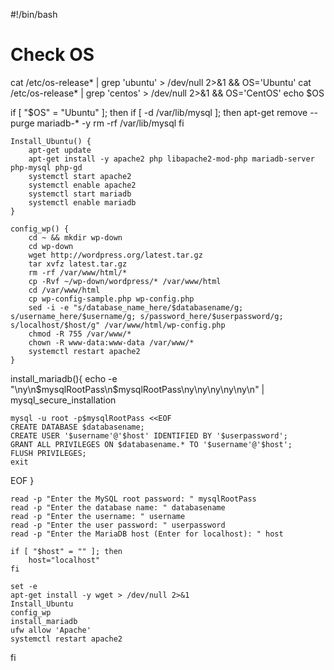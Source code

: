 #!/bin/bash

# Check OS
cat /etc/os-release* | grep 'ubuntu' > /dev/null 2>&1 && OS='Ubuntu'
cat /etc/os-release* | grep 'centos' > /dev/null 2>&1 && OS='CentOS'
echo $OS

if [ "$OS" = "Ubuntu" ]; then
    if [ -d /var/lib/mysql ]; then
        apt-get remove --purge mariadb-* -y
        rm -rf /var/lib/mysql
    fi

    Install_Ubuntu() {
        apt-get update
        apt-get install -y apache2 php libapache2-mod-php mariadb-server php-mysql php-gd
        systemctl start apache2
        systemctl enable apache2
        systemctl start mariadb
        systemctl enable mariadb
    }

    config_wp() {
        cd ~ && mkdir wp-down
        cd wp-down
        wget http://wordpress.org/latest.tar.gz
        tar xvfz latest.tar.gz
        rm -rf /var/www/html/*
        cp -Rvf ~/wp-down/wordpress/* /var/www/html
        cd /var/www/html
        cp wp-config-sample.php wp-config.php
        sed -i -e "s/database_name_here/$databasename/g; s/username_here/$username/g; s/password_here/$userpassword/g; s/localhost/$host/g" /var/www/html/wp-config.php
        chmod -R 755 /var/www/*
        chown -R www-data:www-data /var/www/*
        systemctl restart apache2
    }

   install_mariadb(){
    echo -e "\ny\n$mysqlRootPass\n$mysqlRootPass\ny\ny\ny\ny\ny\n" | mysql_secure_installation

    mysql -u root -p$mysqlRootPass <<EOF
    CREATE DATABASE $databasename;
    CREATE USER '$username'@'$host' IDENTIFIED BY '$userpassword';
    GRANT ALL PRIVILEGES ON $databasename.* TO '$username'@'$host';
    FLUSH PRIVILEGES;
    exit
EOF
}

    read -p "Enter the MySQL root password: " mysqlRootPass
    read -p "Enter the database name: " databasename
    read -p "Enter the username: " username
    read -p "Enter the user password: " userpassword
    read -p "Enter the MariaDB host (Enter for localhost): " host

    if [ "$host" = "" ]; then
        host="localhost"
    fi

    set -e
    apt-get install -y wget > /dev/null 2>&1
    Install_Ubuntu
    config_wp
    install_mariadb
    ufw allow 'Apache'
    systemctl restart apache2
fi
